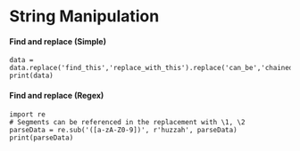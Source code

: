 # String Manipulation

#### Find and replace (Simple)
```
data = data.replace('find_this','replace_with_this').replace('can_be','chained')
print(data)
```

#### Find and replace (Regex)
```
import re
# Segments can be referenced in the replacement with \1, \2
parseData = re.sub('([a-zA-Z0-9])', r'huzzah', parseData)
print(parseData)
```